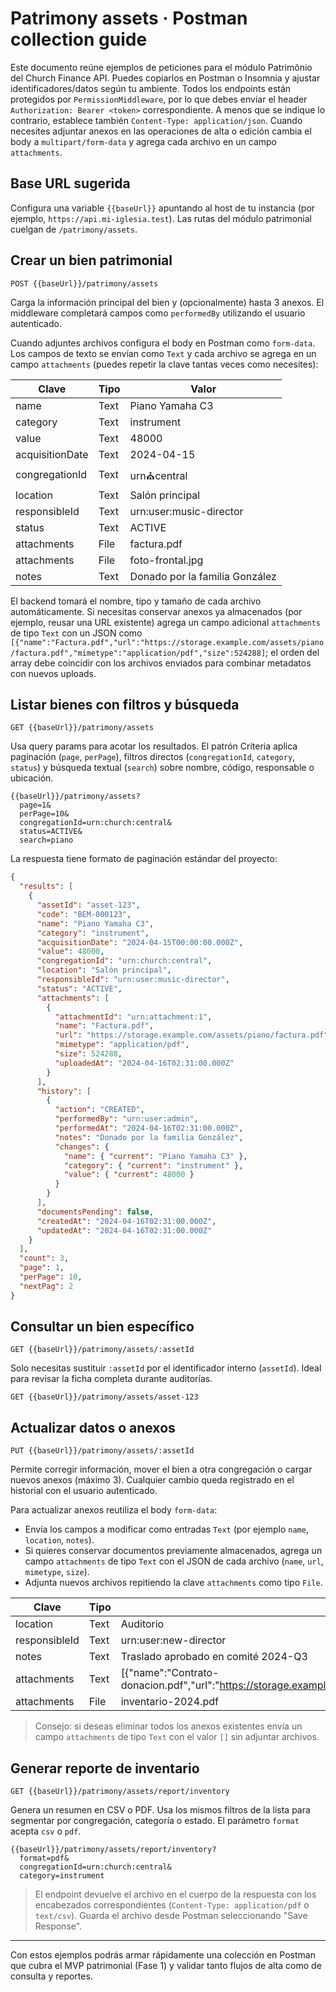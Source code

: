 # Patrimony assets · Postman collection guide

Este documento reúne ejemplos de peticiones para el módulo Patrimônio del Church Finance API. Puedes copiarlos en Postman o Insomnia y ajustar identificadores/datos según tu ambiente. Todos los endpoints están protegidos por `PermissionMiddleware`, por lo que debes enviar el header `Authorization: Bearer <token>` correspondiente. A menos que se indique lo contrario, establece también `Content-Type: application/json`. Cuando necesites adjuntar anexos en las operaciones de alta o edición cambia el body a `multipart/form-data` y agrega cada archivo en un campo `attachments`.

## Base URL sugerida

Configura una variable `{{baseUrl}}` apuntando al host de tu instancia (por ejemplo, `https://api.mi-iglesia.test`). Las rutas del módulo patrimonial cuelgan de `/patrimony/assets`.

## Crear un bien patrimonial

`POST {{baseUrl}}/patrimony/assets`

Carga la información principal del bien y (opcionalmente) hasta 3 anexos. El middleware completará campos como `performedBy` utilizando el usuario autenticado.

Cuando adjuntes archivos configura el body en Postman como `form-data`. Los campos de texto se envían como `Text` y cada archivo se agrega en un campo `attachments` (puedes repetir la clave tantas veces como necesites):

| Clave             | Tipo | Valor                              |
| ----------------- | ---- | ---------------------------------- |
| name              | Text | Piano Yamaha C3                    |
| category          | Text | instrument                         |
| value             | Text | 48000                              |
| acquisitionDate   | Text | 2024-04-15                         |
| congregationId    | Text | urn:church:central                 |
| location          | Text | Salón principal                    |
| responsibleId     | Text | urn:user:music-director            |
| status            | Text | ACTIVE                             |
| attachments       | File | factura.pdf                        |
| attachments       | File | foto-frontal.jpg                   |
| notes             | Text | Donado por la familia González     |

El backend tomará el nombre, tipo y tamaño de cada archivo automáticamente. Si necesitas conservar anexos ya almacenados (por ejemplo, reusar una URL existente) agrega un campo adicional `attachments` de tipo `Text` con un JSON como `[{"name":"Factura.pdf","url":"https://storage.example.com/assets/piano/factura.pdf","mimetype":"application/pdf","size":524288]`; el orden del array debe coincidir con los archivos enviados para combinar metadatos con nuevos uploads.

## Listar bienes con filtros y búsqueda

`GET {{baseUrl}}/patrimony/assets`

Usa query params para acotar los resultados. El patrón Criteria aplica paginación (`page`, `perPage`), filtros directos (`congregationId`, `category`, `status`) y búsqueda textual (`search`) sobre nombre, código, responsable o ubicación.

```
{{baseUrl}}/patrimony/assets?
  page=1&
  perPage=10&
  congregationId=urn:church:central&
  status=ACTIVE&
  search=piano
```

La respuesta tiene formato de paginación estándar del proyecto:

```json
{
  "results": [
    {
      "assetId": "asset-123",
      "code": "BEM-000123",
      "name": "Piano Yamaha C3",
      "category": "instrument",
      "acquisitionDate": "2024-04-15T00:00:00.000Z",
      "value": 48000,
      "congregationId": "urn:church:central",
      "location": "Salón principal",
      "responsibleId": "urn:user:music-director",
      "status": "ACTIVE",
      "attachments": [
        {
          "attachmentId": "urn:attachment:1",
          "name": "Factura.pdf",
          "url": "https://storage.example.com/assets/piano/factura.pdf",
          "mimetype": "application/pdf",
          "size": 524288,
          "uploadedAt": "2024-04-16T02:31:00.000Z"
        }
      ],
      "history": [
        {
          "action": "CREATED",
          "performedBy": "urn:user:admin",
          "performedAt": "2024-04-16T02:31:00.000Z",
          "notes": "Donado por la familia González",
          "changes": {
            "name": { "current": "Piano Yamaha C3" },
            "category": { "current": "instrument" },
            "value": { "current": 48000 }
          }
        }
      ],
      "documentsPending": false,
      "createdAt": "2024-04-16T02:31:00.000Z",
      "updatedAt": "2024-04-16T02:31:00.000Z"
    }
  ],
  "count": 3,
  "page": 1,
  "perPage": 10,
  "nextPag": 2
}
```

## Consultar un bien específico

`GET {{baseUrl}}/patrimony/assets/:assetId`

Solo necesitas sustituir `:assetId` por el identificador interno (`assetId`). Ideal para revisar la ficha completa durante auditorías.

```
GET {{baseUrl}}/patrimony/assets/asset-123
```

## Actualizar datos o anexos

`PUT {{baseUrl}}/patrimony/assets/:assetId`

Permite corregir información, mover el bien a otra congregación o cargar nuevos anexos (máximo 3). Cualquier cambio queda registrado en el historial con el usuario autenticado.

Para actualizar anexos reutiliza el body `form-data`:

* Envía los campos a modificar como entradas `Text` (por ejemplo `name`, `location`, `notes`).
* Si quieres conservar documentos previamente almacenados, agrega un campo `attachments` de tipo `Text` con el JSON de cada archivo (`name`, `url`, `mimetype`, `size`).
* Adjunta nuevos archivos repitiendo la clave `attachments` como tipo `File`.

| Clave             | Tipo | Valor                                                                              |
| ----------------- | ---- | ---------------------------------------------------------------------------------- |
| location          | Text | Auditorio                                                                          |
| responsibleId     | Text | urn:user:new-director                                                              |
| notes             | Text | Traslado aprobado en comité 2024-Q3                                                |
| attachments       | Text | [{"name":"Contrato-donacion.pdf","url":"https://storage.example.com/assets/piano/contrato.pdf","mimetype":"application/pdf","size":524288}] |
| attachments       | File | inventario-2024.pdf                                                                 |

> Consejo: si deseas eliminar todos los anexos existentes envía un campo `attachments` de tipo `Text` con el valor `[]` sin adjuntar archivos.

## Generar reporte de inventario

`GET {{baseUrl}}/patrimony/assets/report/inventory`

Genera un resumen en CSV o PDF. Usa los mismos filtros de la lista para segmentar por congregación, categoría o estado. El parámetro `format` acepta `csv` o `pdf`.

```
{{baseUrl}}/patrimony/assets/report/inventory?
  format=pdf&
  congregationId=urn:church:central&
  category=instrument
```

> El endpoint devuelve el archivo en el cuerpo de la respuesta con los encabezados correspondientes (`Content-Type: application/pdf` o `text/csv`). Guarda el archivo desde Postman seleccionando "Save Response".

---

Con estos ejemplos podrás armar rápidamente una colección en Postman que cubra el MVP patrimonial (Fase 1) y validar tanto flujos de alta como de consulta y reportes.
